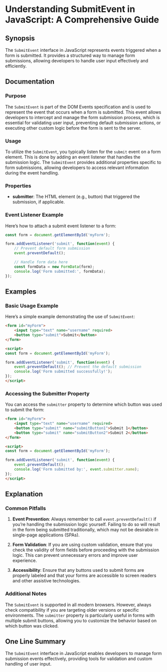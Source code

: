 <!--
Meta Description: # Understanding SubmitEvent in JavaScript: A Comprehensive Guide ## Synopsis The `SubmitEvent` interface in JavaScript represents events triggered whe...
Meta Keywords: form, event, submit, submission, button
-->

# Understanding SubmitEvent in JavaScript: A Comprehensive Guide

## Synopsis
The `SubmitEvent` interface in JavaScript represents events triggered when a form is submitted. It provides a structured way to manage form submissions, allowing developers to handle user input effectively and efficiently.

## Documentation
### Purpose
The `SubmitEvent` is part of the DOM Events specification and is used to represent the event that occurs when a form is submitted. This event allows developers to intercept and manage the form submission process, which is essential for validating user input, preventing default submission actions, or executing other custom logic before the form is sent to the server.

### Usage
To utilize the `SubmitEvent`, you typically listen for the `submit` event on a form element. This is done by adding an event listener that handles the submission logic. The `SubmitEvent` provides additional properties specific to form submissions, allowing developers to access relevant information during the event handling.

### Properties
- **submitter**: The HTML element (e.g., button) that triggered the submission, if applicable.

### Event Listener Example
Here’s how to attach a submit event listener to a form:

```javascript
const form = document.getElementById('myForm');

form.addEventListener('submit', function(event) {
    // Prevent default form submission
    event.preventDefault();

    // Handle form data here
    const formData = new FormData(form);
    console.log('Form submitted:', formData);
});
```

## Examples
### Basic Usage Example
Here’s a simple example demonstrating the use of `SubmitEvent`:

```html
<form id="myForm">
    <input type="text" name="username" required>
    <button type="submit">Submit</button>
</form>

<script>
const form = document.getElementById('myForm');

form.addEventListener('submit', function(event) {
    event.preventDefault(); // Prevent the default submission
    console.log('Form submitted successfully!');
});
</script>
```

### Accessing the Submitter Property
You can access the `submitter` property to determine which button was used to submit the form:

```html
<form id="myForm">
    <input type="text" name="username" required>
    <button type="submit" name="submitButton1">Submit 1</button>
    <button type="submit" name="submitButton2">Submit 2</button>
</form>

<script>
const form = document.getElementById('myForm');

form.addEventListener('submit', function(event) {
    event.preventDefault();
    console.log('Form submitted by:', event.submitter.name);
});
</script>
```

## Explanation
### Common Pitfalls
1. **Event Prevention**: Always remember to call `event.preventDefault()` if you’re handling the submission logic yourself. Failing to do so will result in the form being submitted traditionally, which may not be desirable in single-page applications (SPAs).
   
2. **Form Validation**: If you are using custom validation, ensure that you check the validity of form fields before proceeding with the submission logic. This can prevent unnecessary errors and improve user experience.

3. **Accessibility**: Ensure that any buttons used to submit forms are properly labeled and that your forms are accessible to screen readers and other assistive technologies.

### Additional Notes
The `SubmitEvent` is supported in all modern browsers. However, always check compatibility if you are targeting older versions or specific environments. The `submitter` property is particularly useful in forms with multiple submit buttons, allowing you to customize the behavior based on which button was clicked.

## One Line Summary
The `SubmitEvent` interface in JavaScript enables developers to manage form submission events effectively, providing tools for validation and custom handling of user input.